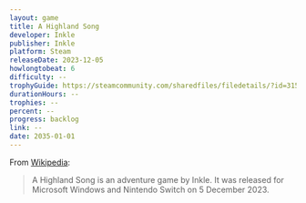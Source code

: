 ```yaml
---
layout: game
title: A Highland Song
developer: Inkle
publisher: Inkle
platform: Steam
releaseDate: 2023-12-05
howlongtobeat: 6
difficulty: --
trophyGuide: https://steamcommunity.com/sharedfiles/filedetails/?id=3150754040
durationHours: --
trophies: --
percent: --
progress: backlog
link: --
date: 2035-01-01
---
```


From [Wikipedia](https://en.wikipedia.org/wiki/A_Highland_Song):

> A Highland Song is an adventure game by Inkle. It was released for Microsoft Windows and Nintendo Switch on 5 December 2023.
